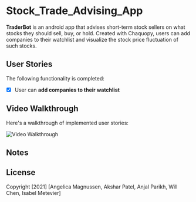 # Stock_Trade_Advising_App
**TraderBot**  is an android app that advises short-term stock sellers on what stocks they should sell, buy, or hold. Created with Chaquopy, users can add companies to their watchlist and visualize the stock price fluctuation of such stocks.

## User Stories

The following functionality is completed:

* [X] User can **add companies to their watchlist**

## Video Walkthrough

Here's a walkthrough of implemented user stories:

<img src='Walkthrough1.gif' title='Video Walkthrough' width='' alt='Video Walkthrough' />

## Notes

## License
  Copyright [2021] [Angelica Magnussen, Akshar Patel, Anjal Parikh, Will Chen, Isabel Metevier]
